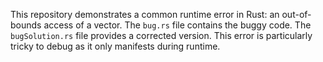 This repository demonstrates a common runtime error in Rust: an out-of-bounds access of a vector.  The `bug.rs` file contains the buggy code. The `bugSolution.rs` file provides a corrected version. This error is particularly tricky to debug as it only manifests during runtime.